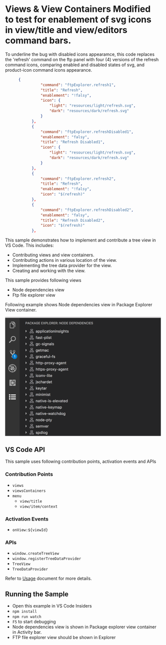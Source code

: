 # Views & View Containers Modified to test for enablement of svg icons in view/title and view/editors command bars.

To underline the bug with disabled icons appearamce, this code replaces the 'refresh' command on the ftp panel with four (4) versions of the refresh command icons, comparing enabled and disabled states of svg, and product-icon command icons appearance.

```JSON
      {
				"command": "ftpExplorer.refresh1",
				"title": "Refresh",
				"enablement": "!falsy",
				"icon": {
					"light": "resources/light/refresh.svg",
					"dark": "resources/dark/refresh.svg"
				}
			},
			{
				"command": "ftpExplorer.refreshDisabled1",
				"enablement": "falsy",
				"title": "Refresh Disabled1",
				"icon": {
					"light": "resources/light/refresh.svg",
					"dark": "resources/dark/refresh.svg"
				}
			},
			{
				"command": "ftpExplorer.refresh2",
				"title": "Refresh",
				"enablement": "!falsy",
				"icon": "$(refresh)"
			},
			{
				"command": "ftpExplorer.refreshDisabled2",
				"enablement": "falsy",
				"title": "Refresh Disabled2",
				"icon": "$(refresh)"
			},
```

This sample demonstrates how to implement and contribute a tree view in VS Code. This includes:

- Contributing views and view containers.
- Contributing actions in various location of the view.
- Implementing the tree data provider for the view.
- Creating and working with the view.

This sample provides following views

- Node dependencies view
- Ftp file explorer view

Following example shows Node dependencies view in Package Explorer View container.

![Package Explorer](./resources/package-explorer.png)

## VS Code API

This sample uses following contribution points, activation events and APIs

### Contribution Points

- `views`
- `viewsContainers`
- `menu`
  - `view/title`
  - `view/item/context`

### Activation Events

- `onView:${viewId}`

### APIs

- `window.createTreeView`
- `window.registerTreeDataProvider`
- `TreeView`
- `TreeDataProvider`

Refer to [Usage](./USAGE.md) document for more details.

## Running the Sample

- Open this example in VS Code Insiders
- `npm install`
- `npm run watch`
- `F5` to start debugging
- Node dependencies view is shown in Package explorer view container in Activity bar.
- FTP file explorer view should be shown in Explorer
